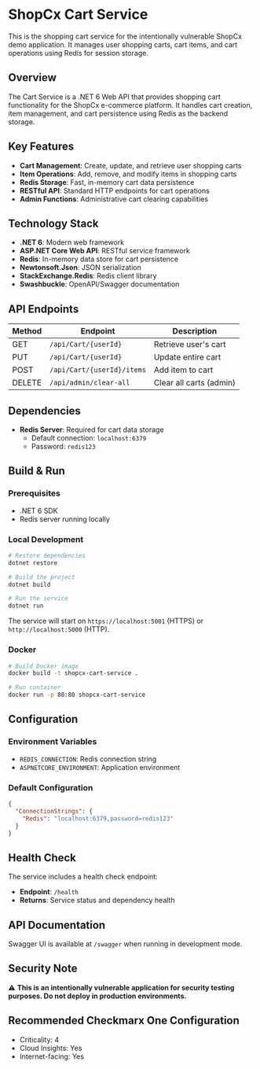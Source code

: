 # ShopCx Cart Service

This is the shopping cart service for the intentionally vulnerable ShopCx demo application. It manages user shopping carts, cart items, and cart operations using Redis for session storage.

## Overview

The Cart Service is a .NET 6 Web API that provides shopping cart functionality for the ShopCx e-commerce platform. It handles cart creation, item management, and cart persistence using Redis as the backend storage.

## Key Features

- **Cart Management**: Create, update, and retrieve user shopping carts
- **Item Operations**: Add, remove, and modify items in shopping carts
- **Redis Storage**: Fast, in-memory cart data persistence
- **RESTful API**: Standard HTTP endpoints for cart operations
- **Admin Functions**: Administrative cart clearing capabilities

## Technology Stack

- **.NET 6**: Modern web framework
- **ASP.NET Core Web API**: RESTful service framework
- **Redis**: In-memory data store for cart persistence
- **Newtonsoft.Json**: JSON serialization
- **StackExchange.Redis**: Redis client library
- **Swashbuckle**: OpenAPI/Swagger documentation

## API Endpoints

| Method | Endpoint | Description |
|--------|----------|-------------|
| GET | `/api/Cart/{userId}` | Retrieve user's cart |
| PUT | `/api/Cart/{userId}` | Update entire cart |
| POST | `/api/Cart/{userId}/items` | Add item to cart |
| DELETE | `/api/admin/clear-all` | Clear all carts (admin) |

## Dependencies

- **Redis Server**: Required for cart data storage
  - Default connection: `localhost:6379`
  - Password: `redis123`

## Build & Run

### Prerequisites
- .NET 6 SDK
- Redis server running locally

### Local Development
```bash
# Restore dependencies
dotnet restore

# Build the project
dotnet build

# Run the service
dotnet run
```

The service will start on `https://localhost:5001` (HTTPS) or `http://localhost:5000` (HTTP).

### Docker
```bash
# Build Docker image
docker build -t shopcx-cart-service .

# Run container
docker run -p 80:80 shopcx-cart-service
```

## Configuration

### Environment Variables
- `REDIS_CONNECTION`: Redis connection string
- `ASPNETCORE_ENVIRONMENT`: Application environment

### Default Configuration
```json
{
  "ConnectionStrings": {
    "Redis": "localhost:6379,password=redis123"
  }
}
```

## Health Check

The service includes a health check endpoint:
- **Endpoint**: `/health`
- **Returns**: Service status and dependency health

## API Documentation

Swagger UI is available at `/swagger` when running in development mode.

## Security Note

⚠️ **This is an intentionally vulnerable application for security testing purposes. Do not deploy in production environments.**

## Recommended Checkmarx One Configuration
- Criticality: 4
- Cloud Insights: Yes
- Internet-facing: Yes
